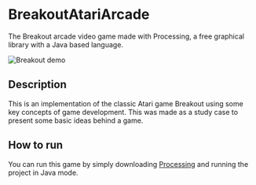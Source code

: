 # BreakoutAtariArcade
The Breakout arcade video game made with Processing, a free graphical library with a Java based language.

![Breakout demo](https://i.ibb.co/Jt4KQy1/Breakout-Atari-Game.gif)

## Description
This is an implementation of the classic Atari game Breakout using some key concepts of game development. This was made as a study case to present some basic ideas behind a game.

## How to run
You can run this game by simply downloading [Processing](https://processing.org/) and running the project in Java mode.
